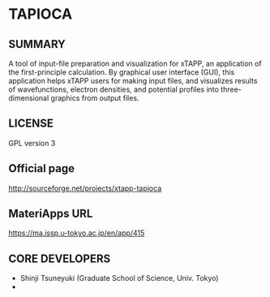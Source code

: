 # TAPIOCA 

## SUMMARY 

 A tool of input-file preparation and visualization for xTAPP, an application of the first-principle calculation. By graphical user interface (GUI), this application helps xTAPP users for making input files, and visualizes results of wavefunctions, electron densities, and potential profiles into three-dimensional graphics from output files.
## LICENSE 

 GPL version 3
## Official page 

 http://sourceforge.net/projects/xtapp-tapioca
## MateriApps URL 

 https://ma.issp.u-tokyo.ac.jp/en/app/415
## CORE DEVELOPERS 

- Shinji Tsuneyuki (Graduate School of Science, Univ. Tokyo)
- 
